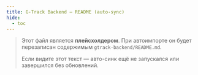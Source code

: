 ```yaml
---
title: G-Track Backend — README (auto-sync)
hide:
  - toc
---
```


> Этот файл является **плейсхолдером**. При автоимпорте он будет перезаписан содержимым `gtrack-backend/README.md`.
>
> Если видите этот текст — авто-синк ещё не запускался или завершился без обновлений.
